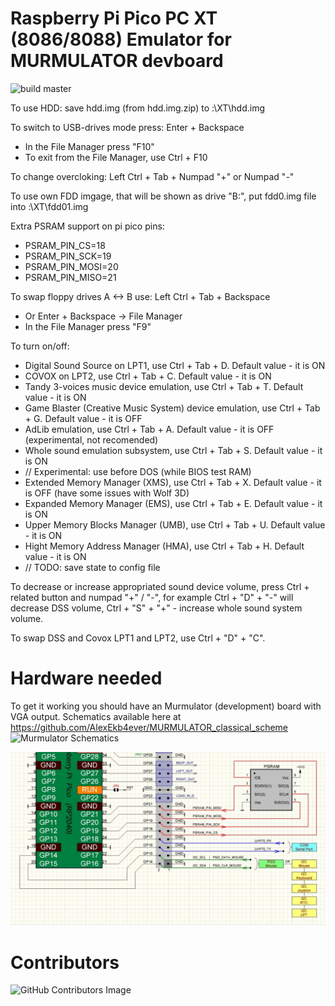 # Raspberry Pi Pico PC XT (8086/8088) Emulator for MURMULATOR devboard

![build master](https://github.com/xrip/pico-xt/actions/workflows/release-on-tag.yml/badge.svg?branch=master)

To use HDD: save hdd.img (from hdd.img.zip) to <SD-card-drive>:\XT\hdd.img

To switch to USB-drives mode press: Enter + Backspace
* In the File Manager press "F10"
* To exit from the File Manager, use Ctrl + F10

To change overcloking: Left Ctrl + Tab + Numpad "+" or Numpad "-"

To use own FDD imgage, that will be shown as drive "B:", put fdd0.img file into <SD-card>:\XT\fdd01.img

Extra PSRAM support on pi pico pins:
* PSRAM_PIN_CS=18
* PSRAM_PIN_SCK=19
* PSRAM_PIN_MOSI=20
* PSRAM_PIN_MISO=21

To swap floppy drives A <-> B use: Left Ctrl + Tab + Backspace
* Or Enter + Backspace -> File Manager
* In the File Manager press "F9"

To turn on/off:
* Digital Sound Source on LPT1, use Ctrl + Tab + D. Default value - it is ON
* COVOX on LPT2, use Ctrl + Tab + C. Default value - it is ON
* Tandy 3-voices music device emulation, use Ctrl + Tab + T. Default value - it is ON
* Game Blaster (Creative Music System) device emulation, use Ctrl + Tab + G. Default value - it is OFF
* AdLib emulation, use Ctrl + Tab + A. Default value - it is OFF (experimental, not recomended)
* Whole sound emulation subsystem, use Ctrl + Tab + S. Default value - it is ON
* // Experimental: use before DOS (while BIOS test RAM)
* Extended Memory Manager (XMS), use Ctrl + Tab + X. Default value - it is OFF (have some issues with Wolf 3D)
* Expanded Memory Manager (EMS), use Ctrl + Tab + E. Default value - it is ON
* Upper Memory Blocks Manager (UMB), use Ctrl + Tab + U. Default value - it is ON
* Hight Memory Address Manager (HMA), use Ctrl + Tab + H. Default value - it is ON
* // TODO: save state to config file

To decrease or increase appropriated sound device volume, press Ctrl + related button and numpad "+" / "-",
for example Ctrl + "D" + "-" will decrease DSS volume, Ctrl + "S" + "+" - increase whole sound system volume.

To swap DSS and Covox LPT1 and LPT2, use Ctrl + "D" + "C".

# Hardware needed
To get it working you should have an Murmulator (development) board with VGA output. Schematics available here at https://github.com/AlexEkb4ever/MURMULATOR_classical_scheme
![Murmulator Schematics](https://github.com/javavi/pico-infonesPlus/blob/main/assets/Murmulator-1_BSchem.JPG)

![RAM extention](/psram.jpg)

# Contributors
![GitHub Contributors Image](https://contrib.rocks/image?repo=xrip/pico-xt)
